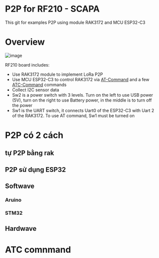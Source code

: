 # P2P for RF210 - SCAPA
This git for examples P2P using module RAK3172 and MCU ESP32-C3
# Overview

![image](https://github.com/XuanMinh201/P2P---RF210/assets/75436464/b5e0e804-5fc7-4523-b13d-a74fae75ba62)

RF210 board includes:
-  Use RAK3172 module to implement LoRa P2P
-  Use MCU ESP32-C3 to control RAK3172 via [AT-Command](https://docs.rakwireless.com/RUI3/Serial-Operating-Modes/AT-Command-Manual/#overview)  and a few [ATC-Command]([https://github.com/XuanMinh201/P2P---RF210/edit/main/README.md](https://github.com/XuanMinh201/P2P---RF210/tree/main)) commands
-  Collect I2C sensor data
-  Sw2 is a power switch with 3 levels. Turn on the left to use USB power (5V), turn on the right to use Battery power, in the middle is to turn off the power
-  Sw1 is the UART switch, it connects Uart0 of the ESP32-C3 with Uart 2 of the RAK3172. To use AT command, Sw1 must be turned on

# P2P có 2 cách
## tự P2P bằng rak
## P2P sử dụng ESP32

## Softwave


### Aruino
### STM32

## Hardwave

# ATC comnmand 


